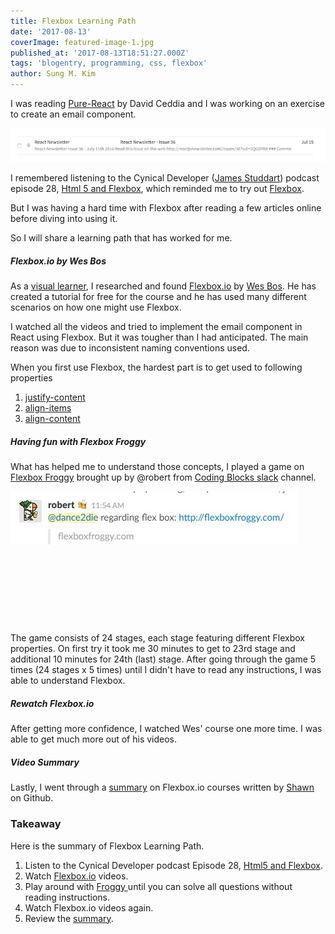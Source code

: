 ```yaml
---
title: Flexbox Learning Path
date: '2017-08-13'
coverImage: featured-image-1.jpg
published_at: '2017-08-13T18:51:27.000Z'
tags: 'blogentry, programming, css, flexbox'
author: Sung M. Kim
---
```


I was reading [Pure-React](https://daveceddia.com/pure-react/) by David Ceddia and I was working on an exercise to create an email component.

![](./images/Pure-react-email-component.jpg)

I remembered listening to the Cynical Developer ([James Studdart](http://cynicaldeveloper.com/About)) podcast episode 28, [Html 5 and Flexbox](http://cynicaldeveloper.com/podcast/28/), which reminded me to try out [Flexbox](https://www.w3.org/TR/css-flexbox-1/).

But I was having a hard time with Flexbox after reading a few articles online before diving into using it.

So I will share a learning path that has worked for me.

##### Flexbox.io by Wes Bos

As a [visual learner](https://en.wikipedia.org/wiki/Visual_learning), I researched and found [Flexbox.io](https://flexbox.io/) by [Wes Bos](http://wesbos.com/). He has created a tutorial for free for the course and he has used many different scenarios on how one might use Flexbox.

I watched all the videos and tried to implement the email component in React using Flexbox. But it was tougher than I had anticipated. The main reason was due to inconsistent naming conventions used.

When you first use Flexbox, the hardest part is to get used to following properties

1. [justify-content](https://developer.mozilla.org/en-US/docs/Web/CSS/justify-content)
2. [align-items](https://developer.mozilla.org/en-US/docs/Web/CSS/align-items)
3. [align-content](https://developer.mozilla.org/en-US/docs/Web/CSS/align-content)

##### Having fun with Flexbox Froggy

What has helped me to understand those concepts, I played a game on [Flexbox Froggy](http://flexboxfroggy.com/) brought up by @robert from [Coding Blocks slack](https://www.codingblocks.net/slack/) channel.

![](./images/slack-learning_teaching-@robert.jpg)

 

 

 

 

The game consists of 24 stages, each stage featuring different Flexbox properties. On first try it took me 30 minutes to get to 23rd stage and additional 10 minutes for 24th (last) stage. After going through the game 5 times (24 stages x 5 times) until I didn't have to read any instructions, I was able to understand Flexbox.

##### Rewatch Flexbox.io

After getting more confidence, I watched Wes' course one more time. I was able to get much more out of his videos.

##### Video Summary

Lastly, I went through a [summary](https://gist.github.com/sw-yx/cdd85db3e92f070d5ba164cf05cfd428) on Flexbox.io courses written by [Shawn](http://swyx.io/) on Github.

### Takeaway

Here is the summary of Flexbox Learning Path.

1. Listen to the Cynical Developer podcast Episode 28, [Html5 and Flexbox](http://cynicaldeveloper.com/podcast/28/).
2. Watch [Flexbox.io](https://flexbox.io/) videos.
3. Play around with [Froggy ](http://flexboxfroggy.com/)until you can solve all questions without reading instructions.
4. Watch Flexbox.io videos again.
5. Review the [summary](https://gist.github.com/sw-yx/cdd85db3e92f070d5ba164cf05cfd428).

